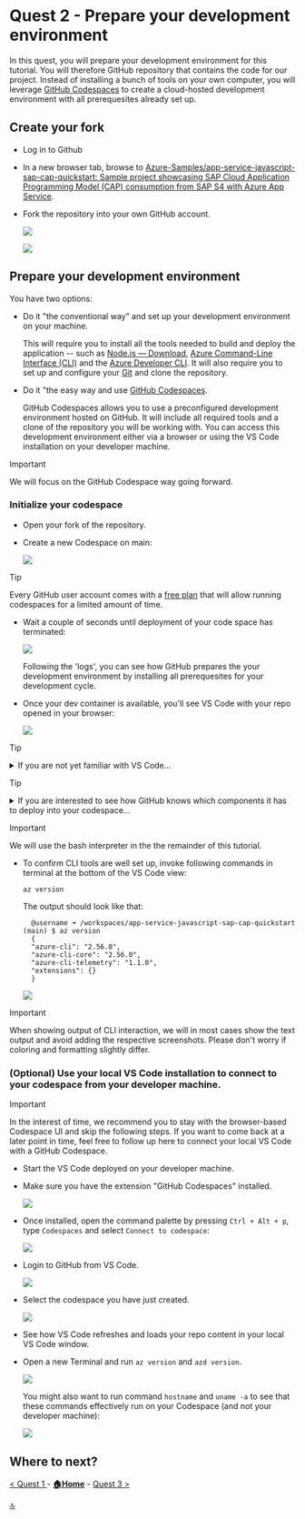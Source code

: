 # Quest 2 - Prepare your development environment

In this quest, you will prepare your development environment for this tutorial. You will therefore GitHub repository that contains the code for our project. Instead of installing a bunch of tools on your own computer, you will leverage [GitHub Codespaces](https://github.com/features/codespaces) to create a cloud-hosted development environment with all prerequesites already set up.

## Create your fork

- Log in to Github

- In a new browser tab, browse to [Azure-Samples/app-service-javascript-sap-cap-quickstart: Sample project showcasing SAP Cloud Application Programming Model (CAP) consumption from SAP S4 with Azure App Service](https://github.com/Azure-SAmples/app-service-javascript-sap-cap-quickstart).

- Fork the repository into your own GitHub account.
  
  ![](assets/2024-01-10-14-43-51.png)

  ![](assets/2024-01-24-16-57-28.png)

## Prepare your development environment

You have two options:

- Do it "the conventional way" and set up your development environment on your machine. 

  This will require you to install all the tools needed to build and deploy the application -- such as [Node.js — Download](https://nodejs.org/en/download/), [Azure Command-Line Interface (CLI)](https://learn.microsoft.com/en-us/cli/azure/) and the [Azure Developer CLI](https://learn.microsoft.com/en-us/azure/developer/azure-developer-cli/overview). It will also require you to set up and configure your [Git](https://git-scm.com/) and clone the repository.

- Do it "the easy way and use [GitHub Codespaces](https://github.com/features/codespaces).

  GitHub Codespaces allows you to use a preconfigured development environment hosted on GitHub. It will include all required tools and a clone of the repository you will be working with. You can access this development environment either via a browser or using the VS Code installation on your developer machine.

> [!IMPORTANT]
> We will focus on the GitHub Codespace way going forward.

### Initialize your codespace

- Open your fork of the repository.

- Create a new Codespace on main:

  ![](assets/2024-01-10-14-57-12.png)

> [!TIP]
> Every GitHub user account comes with a [free plan](https://github.com/features/codespaces) that will allow running codespaces for a limited amount of time.

- Wait a couple of seconds until deployment of your code space has terminated:

  ![](assets/2024-01-10-14-57-59.png)

  Following the 'logs', you can see how GitHub prepares the your development environment by installing all prerequesites for your development cycle.


- Once your dev container is available, you'll see VS Code with your repo opened in your browser: 

  ![](assets/2024-01-10-15-01-13.png)

> [!TIP]
> <details><summary>If you are not yet familiar with VS Code...</summary>
>  
> ...you might want to inspect the different panes:
>  - The vertical bar on the left side allows you to swith between a file Explorer, a search area as well as control elements to control your git operations (like staging and commiting changes).
> - On the bottom of the page, you have the option to open a Terminal view; different command line interpreters (bash and PowerShell) are available to invoke commands and use the CLI tools available within your GitHub Codespace.
> 
> </details>


> [!TIP]
> <details><summary>If you are interested to see how GitHub knows which components it has to deploy into your codespace...</summary>
>  
> ...you may want to browse file `.devcontainer/devcontainer.json`. It lists CLI tools such as `azure-cli` (in the `features` section) as well as extensions for VS Code (in the section `customizations / vscode / extensions`).
> 
> </details>

> [!IMPORTANT]
> We will use the bash interpreter in the the remainder of this tutorial.

- To confirm CLI tools are well set up, invoke following commands in terminal at the bottom of the VS Code view:

  ```
  az version
  ```
  
  The output should look like that:
  ```
    @username ➜ /workspaces/app-service-javascript-sap-cap-quickstart (main) $ az version
    {
    "azure-cli": "2.56.0",
    "azure-cli-core": "2.56.0",
    "azure-cli-telemetry": "1.1.0",
    "extensions": {}
    }
  ```

  ![](assets/2024-01-10-15-10-03.png)

> [!IMPORTANT]
> When showing output of CLI interaction, we will in most cases show the text output and avoid adding the respective screenshots. Please don't worry if coloring and formatting slightly differ.

### (Optional) Use your local VS Code installation to connect to your codespace from your developer machine.

> [!IMPORTANT]
> In the interest of time, we recommend you to stay with the browser-based Codespace UI and skip the following steps. If you want to come back at a later point in time, feel free to follow up here to connect your local VS Code with a GitHub Codespace.

- Start the VS Code deployed on your developer machine.

- Make sure you have the extension "GitHub Codespaces" installed.

  ![](assets/2024-01-10-15-31-25.png)

- Once installed, open the command palette by pressing `Ctrl + Alt + p`, type `Codespaces` and select `Connect to codespace`:
  
  ![](assets/2024-01-10-15-32-35.png)

- Login to GitHub from VS Code.

  ![](assets/2024-01-10-15-33-27.png)

- Select the codespace you have just created.

  ![](assets/2024-01-10-15-34-21.png)

- See how VS Code refreshes and loads your repo content in your local VS Code window.

- Open a new Terminal and run `az version` and `azd version`.

  ![](assets/2024-01-10-15-37-03.png)

  You might also want to run command `hostname` and `uname -a` to see that these commands effectively run on your Codespace (and not your developer machine):

  ![](assets/2024-01-10-15-39-10.png)

  

## Where to next?

[ < Quest 1 ](quest1.md) - **[🏠Home](../README.md)** - [ Quest 3 >](quest3.md)

[🔝](#)
